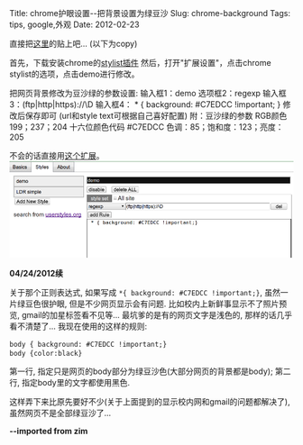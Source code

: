 Title: chrome护眼设置--把背景设置为绿豆沙
Slug: chrome-background
Tags: tips, google,外观
Date: 2012-02-23


直接把[这里](http://hi.baidu.com/laolao18k/blog/item/3a268016cd4c4907c83d6d46.html)的贴上吧...
(以下为copy)

 首先，下载安装chrome的[stylist插件](https://chrome.google.com/extensions/detail/pabfempgigicdjjlccdgnbmeggkbjdhd)
然后，打开"扩展设置"，点击chrome stylist的选项，点击demo进行修改。 

把网页背景修改为豆沙绿的参数设置: 
输入框1：demo 选项框2：regexp 输入框3：(ftp|http|https)://\D 输入框4： * { background: #C7EDCC !important; } 修改后保存即可 (url和style text可根据自己喜好配置) 
附：豆沙绿的参数 RGB颜色 199；237；204 十六位颜色代码 #C7EDCC 色调：85；饱和度：123；亮度：205 

不会的话直接用[这个扩展](https://chrome.google.com/extensions/detail/hnjebfhieiaohnhafcolehbbcfkkkhje#%E5%AE%83%E9%99%A4%E4%BA%86%E6%8A%8AGoogle%E7%9A%84%E8%83%8C%E6%99%AF%E6%94%B9%E4%B8%BA%E4%BF%9D%E6%8A%A4%E7%9C%BC%E7%9D%9B%E7%9A%84%E7%BB%BF%E8%89%B2%EF%BC%8C%E4%BB%96%E6%B2%A1%E6%9C%89%E5%88%AB%E7%9A%84%E5%8A%9F%E8%83%BD)。
![](./chrome-background/pasted_image.png)

**04/24/2012续**

关于那个正则表达式, 如果写成 `*{ background: #C7EDCC !important;}`, 虽然一片绿豆色很护眼, 但是不少网页显示会有问题. 比如校内上新鲜事显示不了照片预览, gmail的加星标签看不见等... 最坑爹的是有的网页文字是浅色的, 那样的话几乎看不清楚了... 我现在使用的这样的规则: 

    body { background: #C7EDCC !important;} 
    body {color:black}

第一行, 指定只是网页的body部分为绿豆沙色(大部分网页的背景都是body); 第二行, 指定body里的文字都使用黑色.

这样弄下来比原先要好不少(关于上面提到的显示校内网和gmail的问题都解决了), 虽然网页不是全部绿豆沙了...


**--imported from zim**




